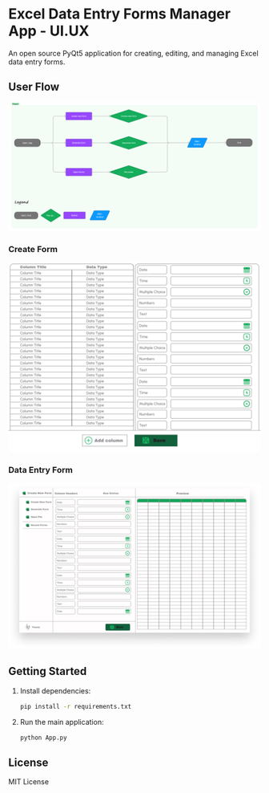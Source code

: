 # Excel Data Entry Forms Manager App - UI.UX

An open source PyQt5 application for creating, editing, and managing Excel data entry forms.

## User Flow

![User Flow](assets/USer%20flow.png)

### Create Form

![Create Form](assets/Create%20Form.png)

### Data Entry Form

![Data Entry Form](assets/Data%20Entry%20Form.png)

## Getting Started

1. Install dependencies:
   ```sh
   pip install -r requirements.txt
   ```
2. Run the main application:
   ```sh
   python App.py
   ```

## License

MIT License
